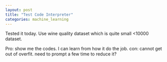 ```yaml
---
layout: post
title: "Test Code Interpreter"
categories: machine_learning
---
```


Tested it today. Use wine quality dataset which is quite small <10000 dataset.

Pro: show me the codes. I can learn from how it do the job.
con: cannot get out of overfit. need to prompt a few time to reduce it?
